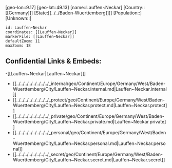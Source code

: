 ﻿---
location: [49.13,9.17]
mapzoom: [7,12] 
mapmarker: city 
type: City
tags:
- geo/City


SpocWebEntityId: 31876
isDeleted: false
confidential: public

---
[geo-lon::9.17]
[geo-lat::49.13]
[name::Lauffen~Neckar]
[Country::[[Germany]]]
[State:[[../../Baden-Wuerttemberg]]]]
[Population::]
[Unknown::]


```leaflet
id: Lauffen~Neckar
coordinates: [[Lauffen~Neckar]]
markerFile: [[Lauffen~Neckar]]
defaultZoom: 11 
maxZoom: 18
```


## Confidential Links & Embeds: 
-[[Lauffen~Neckar|Lauffen~Neckar]]] 
- [[../../../../../../../../_internal/geo/Continent/Europe/Germany/West/Baden-Wuerttemberg/City/Lauffen~Neckar.internal.md|Lauffen~Neckar.internal]] 
- [[../../../../../../../../_protect/geo/Continent/Europe/Germany/West/Baden-Wuerttemberg/City/Lauffen~Neckar.protect.md|Lauffen~Neckar.protect]] 
- [[../../../../../../../../_private/geo/Continent/Europe/Germany/West/Baden-Wuerttemberg/City/Lauffen~Neckar.private.md|Lauffen~Neckar.private]] 
- [[../../../../../../../../_personal/geo/Continent/Europe/Germany/West/Baden-Wuerttemberg/City/Lauffen~Neckar.personal.md|Lauffen~Neckar.personal]] 
- [[../../../../../../../../_secret/geo/Continent/Europe/Germany/West/Baden-Wuerttemberg/City/Lauffen~Neckar.secret.md|Lauffen~Neckar.secret]] 
